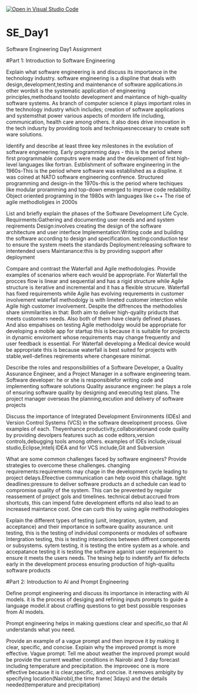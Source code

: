 [![Open in Visual Studio Code](https://classroom.github.com/assets/open-in-vscode-2e0aaae1b6195c2367325f4f02e2d04e9abb55f0b24a779b69b11b9e10269abc.svg)](https://classroom.github.com/online_ide?assignment_repo_id=15574025&assignment_repo_type=AssignmentRepo)
# SE_Day1
Software Engineering Day1 Assignment

#Part 1: Introduction to Software Engineering

Explain what software engineering is and discuss its importance in the technology industry.
software engineering is a displine that deals with design,development,testing and maintenance of software applications.in other wordsit is the systematic application of engineering principles,methodsand toolsto development and maintance of high-quality software systems.
As branch of computer science it plays important roles in the technology industry which includes;
   creation of software applications and systemsthat power various aspects of mordern life including, communication, health care among others.
   it also does drive innovation in the tech indusrty by providing tools and techniquesneccesary to create soft ware solutions.
   

Identify and describe at least three key milestones in the evolution of software engineering.
Early programming days - this is the period where first programmable computrs were made  and the development of first high-level languages like fortran.
Estblishment of software engineering in the 1960s-This is the  period where software was established as a displine. it was coined at NATO software engineering confrence.
Structured programming and design-in the 1970s-this is the period where techiques like modular proramming and top-down emerged to improve code redability.
Object oriented programing in the 1980s with languages like c++
The rise of agile methodloligies in 2000s

List and briefly explain the phases of the Software Development Life Cycle.
Requirments:Gathering and documenting user needs and and system reqirements
Design:involves creating the design of the software architecture and user interfsce
Implementation:Writing code and building the software according to design and specification.
testing:conduction tesr to ensure the system meets the standards
Deployment:releasing software to intentended users
Maintanance:this is by providing support after deployment


Compare and contrast the Waterfall and Agile methodologies. Provide examples of scenarios where each would be appropriate.
For Waterfall the procces flow is linear and sequential and has a rigid structure while Agile structure is iterative and incremental and it has a flexible strucure.
Waterfall has fixed requirements  while Agile has evolving requrements
in customer involvement waterfall methodolgy is with limeted customer interction while Agile high customer involvement.
Despite the diffrences the methodolies share simmilarities in that:
Both aim to deliver high-qyality priducts that meets customers needs.
Also both of them have clearly defined phases.
And also empahises on testing
Agile methodolgy would be appropriate for developing a mobile app for startup this is because it is suitable for projects in dynamic enviroment whose requirements may change frequently and user feedback is essential.
 For Waterfall developing a Medical device would be appropriate this is because waterfall is best suited for projects with stable,well-defines reqirements where changesare minimal.


Describe the roles and responsibilities of a Software Developer, a Quality Assurance Engineer, and a Project Manager in a software engineering team.
Software developer: he or she is responsiblefor writing code and implementing software solutions
Quality assurance engineer: he plays a role of ensuring software quality by designing and executing test plans.
The project manager overseas the planning,excution and delivery of software projects


Discuss the importance of Integrated Development Environments (IDEs) and Version Control Systems (VCS) in the software development process. Give examples of each.
Theyenhance productivity,collaborationand code quality by providing devolpers features such as code editors,version controls,debugging tools among others. 
examples of IDEs include,visual studio,Eclipse,Intelij IDEA and for VCS include,Git and Subversion


What are some common challenges faced by software engineers? Provide strategies to overcome these challenges.
changing requirements:requirements may chage in the development cycle leading to project delays.Efeective communication can help ovoid this challage.
tight deadlines:pressure to deliver software products an d schedule can lead to compromise quality of the system. This can be prevented by regular reassement of project gols and timelines.
technical debut:accrued from shortcuts, this can impend futre development efforts nd also lead to an increased maintance cost. One can curb this  by using agile metthodologies


Explain the different types of testing (unit, integration, system, and acceptance) and their importance in software quality assurance.
unit testing, this is the testing of individusl components or modules of software
Intergration testing, this is testing interactions between diffrent components or subsystems.
sytem testing, it is testing the entire system as a whole.
and accepatance testing it is testing the software aganist user requirement to ensure it meets the users needs.
The tesing help to indentify anf fix defects early in the development process ensuring production of high-qualitu software products


#Part 2: Introduction to AI and Prompt Engineering


Define prompt engineering and discuss its importance in interacting with AI models.
 it is the process of desiging and refining inputs prompts to guide a language model.it about craffing questions to get best possible responses from AI models.

Prompt engineering helps in making questions clear and specific,so that AI understands what you need.

Provide an example of a vague prompt and then improve it by making it clear, specific, and concise. Explain why the improved prompt is more effective.
Vague prompt: Tell me about weather
the improved prompt would be provide the current weather conditions in Nairobi and 3 day forecast including temperature and precipitation.
the improveec one is more effective because it is clear,specific, and concise. it removes ambigity by specifying location(Nairobi),the time frame( 3days) and the details needed(temperature and precipitation)
